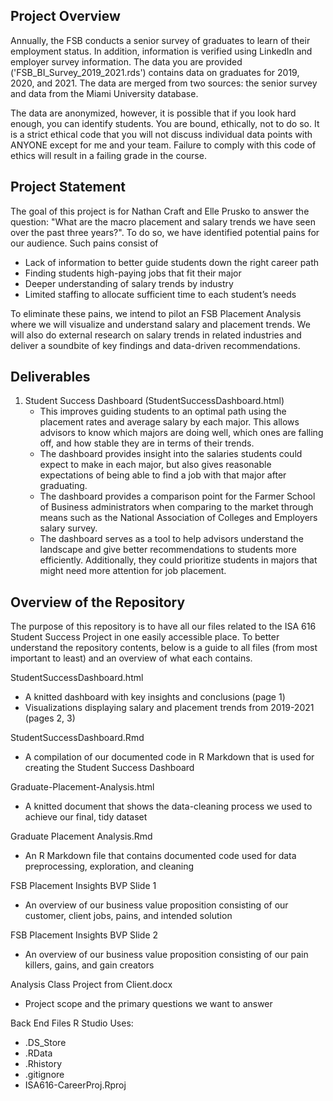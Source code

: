 ## Project Overview

Annually, the FSB conducts a senior survey of graduates to learn of their employment status.  In addition, information is verified using LinkedIn and employer survey information.  The data you are provided ('FSB_BI_Survey_2019_2021.rds') contains data on graduates for 2019, 2020, and 2021.  The data are merged from two sources:  the senior survey and data from the Miami University database.  

The data are anonymized, however, it is possible that if you look hard enough, you can identify students.  You are bound, ethically, not to do so.  It is a strict ethical code that you will not discuss individual data points with ANYONE except for me and your team.  Failure to comply with this code of ethics will result in a failing grade in the course.  

## Project Statement
The goal of this project is for Nathan Craft and Elle Prusko to answer the question: "What are the macro placement and salary trends we have seen over the past three years?". To do so, we have identified potential pains for our audience. Such pains consist of 
- Lack of information to better guide students down the right career path 
- Finding students high-paying jobs that fit their major
- Deeper understanding of salary trends by industry
- Limited staffing to allocate sufficient time to each student’s needs

To eliminate these pains, we intend to pilot an FSB Placement Analysis where we will visualize and understand salary and placement trends. We will also do external research on salary trends in related industries and deliver a soundbite of key findings and data-driven recommendations.

## Deliverables

1. Student Success Dashboard (StudentSuccessDashboard.html)
   - This improves guiding students to an optimal path using the placement rates and average salary by each major. This allows advisors to know which majors are doing well, which ones are falling off, and how stable they are in terms of their trends.
   - The dashboard provides insight into the salaries students could expect to make in each major, but also gives reasonable expectations of being able to find a job with that major after graduating.
   - The dashboard provides a comparison point for the Farmer School of Business administrators when comparing to the market through means such as the National Association of Colleges and Employers salary survey.
   - The dashboard serves as a tool to help advisors understand the landscape and give better recommendations to students more efficiently. Additionally, they could prioritize students in majors that might need more attention for job placement.

## Overview of the Repository

The purpose of this repository is to have all our files related to the ISA 616 Student Success Project in one easily accessible place. To better understand the repository contents, below is a guide to all files (from most important to least) and an overview of what each contains.

StudentSuccessDashboard.html
- A knitted dashboard with key insights and conclusions (page 1)
- Visualizations displaying salary and placement trends from 2019-2021 (pages 2, 3)

StudentSuccessDashboard.Rmd
- A compilation of our documented code in R Markdown that is used for creating the Student Success Dashboard

Graduate-Placement-Analysis.html
- A knitted document that shows the data-cleaning process we used to achieve our final, tidy dataset

Graduate Placement Analysis.Rmd
- An R Markdown file that contains documented code used for data preprocessing, exploration, and cleaning

FSB Placement Insights BVP Slide 1
- An overview of our business value proposition consisting of our customer, client jobs, pains, and intended solution

FSB Placement Insights BVP Slide 2
- An overview of our business value proposition consisting of our pain killers, gains, and gain creators

Analysis Class Project from Client.docx
- Project scope and the primary questions we want to answer

Back End Files R Studio Uses:
- .DS_Store
- .RData
- .Rhistory
- .gitignore
- ISA616-CareerProj.Rproj



